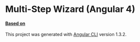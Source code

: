 #  Multi-Step Wizard (Angular 4)

#### [Based on](http://angular-multi-step-wizard.azurewebsites.net/)

This project was generated with [Angular CLI](https://github.com/angular/angular-cli) version 1.3.2.
